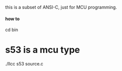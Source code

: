this is a subset of ANSI-C, just for MCU programming.

#### how to 
cd bin

# s53 is a mcu type
./llcc s53 source.c

